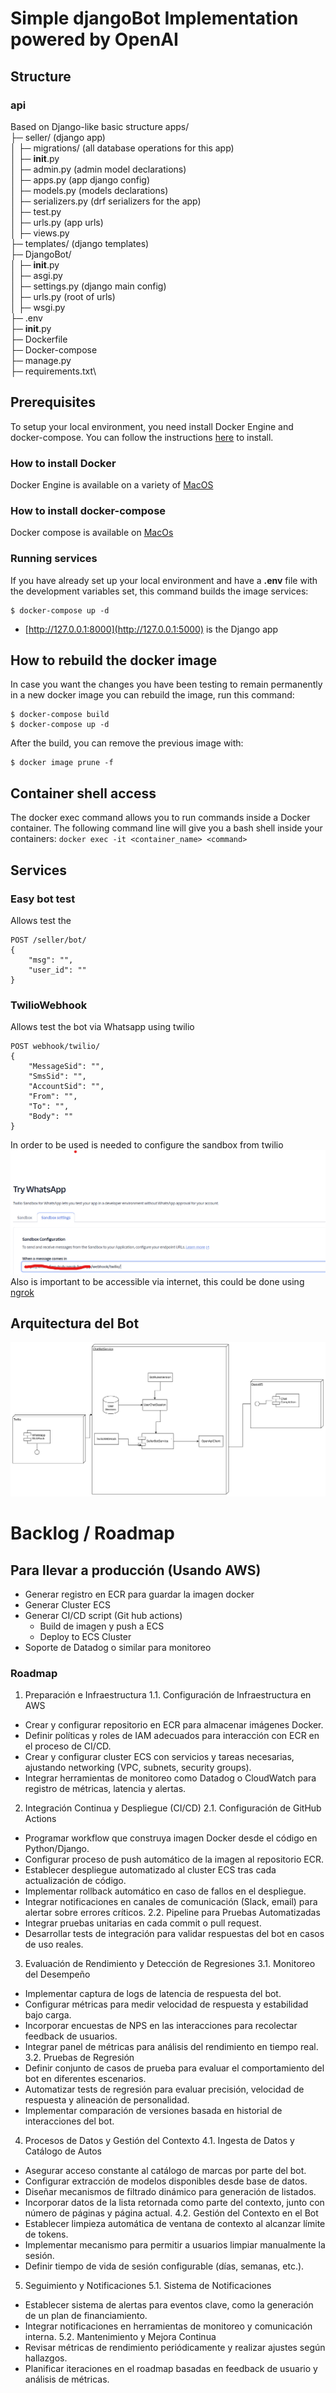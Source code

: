# Simple djangoBot Implementation powered by OpenAI



## Structure

### api
Based on Django-like basic structure
apps/  \
├─ seller/ (django app) \
│  ├─ migrations/ (all database operations for this app)\
│  ├─ __init__.py\
│  ├─ admin.py (admin model declarations)\
│  ├─ apps.py (app django config)\
│  ├─ models.py (models declarations)\
│  ├─ serializers.py (drf serializers for the app)\
│  ├─ test.py\
│  ├─ urls.py (app urls)\
│  ├─ views.py \
├─ templates/ (django templates)\
├─ DjangoBot/\
│  ├─ __init__.py\
│  ├─ asgi.py\
│  ├─ settings.py  (django main config)\
│  ├─ urls.py   (root of urls)\
│  ├─ wsgi.py\
├─ .env\
├─ __init__.py\
├─ Dockerfile\
├─ Docker-compose\
├─ manage.py\
├─ requirements.txt\





## Prerequisites
To setup your local environment, you need install Docker Engine and docker-compose. You can follow the instructions [here](#How-to-install-Docker) to install.

### How to install Docker

Docker Engine is available on a variety of [MacOS](https://docs.docker.com/docker-for-mac/install/)

### How to install docker-compose

Docker compose is available on [MacOs](https://docs.docker.com/compose/install/)


### Running services

If you have already set up your local environment and have a **.env** file with the development variables set, this command builds the image  services:

```shell
$ docker-compose up -d
```
  - [http://127.0.0.1:8000](http://127.0.0.1:5000) is the Django app



## How to rebuild the docker image

In case you want the changes you have been testing to remain permanently in a new docker image you can rebuild the image, run this command:

```shell
$ docker-compose build
$ docker-compose up -d
```

After the build, you can remove the previous image with:

```shell
$ docker image prune -f
```

## Container shell access 

The docker exec command allows you to run commands inside a Docker container. The following command line will give you a bash shell inside your containers: `docker exec -it <container_name> <command>`



## Services

### Easy bot test
Allows test the 

```http
POST /seller/bot/
{
    "msg": "",
    "user_id": ""
}
```


### TwilioWebhook
Allows test the bot via Whatsapp using twilio 

```http
POST webhook/twilio/
{
    "MessageSid": "",
    "SmsSid": "",
    "AccountSid": "",
    "From": "",
    "To": "",
    "Body": ""
}
```
In order to be used is needed to configure the sandbox from twilio
![img.png](src/img2.png)
Also is important to be accessible via internet, this could be done using [ngrok](https://ngrok.com/use-cases/webhook-testing)


## Arquitectura del Bot 
![img.png](src/img.png)

# Backlog / Roadmap
## Para llevar a producción (Usando AWS)
- Generar registro en ECR para guardar la imagen docker
- Generar Cluster ECS
- Generar CI/CD script (Git hub actions)
	- Build de imagen y push a ECS 
	-  Deploy to ECS Cluster
- Soporte de Datadog o similar para monitoreo


### Roadmap
1. Preparación e Infraestructura
1.1. Configuración de Infraestructura en AWS
- Crear y configurar repositorio en ECR para almacenar imágenes Docker.
- Definir políticas y roles de IAM adecuados para interacción con ECR en el proceso de CI/CD.
- Crear y configurar cluster ECS con servicios y tareas necesarias, ajustando networking (VPC, subnets, security groups).
- Integrar herramientas de monitoreo como Datadog o CloudWatch para registro de métricas, latencia y alertas.

2. Integración Continua y Despliegue (CI/CD)
2.1. Configuración de GitHub Actions
- Programar workflow que construya imagen Docker desde el código en Python/Django.
- Configurar proceso de push automático de la imagen al repositorio ECR.
- Establecer despliegue automatizado al cluster ECS tras cada actualización de código.
- Implementar rollback automático en caso de fallos en el despliegue.
- Integrar notificaciones en canales de comunicación (Slack, email) para alertar sobre errores críticos.
2.2. Pipeline para Pruebas Automatizadas
- Integrar pruebas unitarias en cada commit o pull request.
- Desarrollar tests de integración para validar respuestas del bot en casos de uso reales.

3. Evaluación de Rendimiento y Detección de Regresiones
3.1. Monitoreo del Desempeño
- Implementar captura de logs de latencia de respuesta del bot.
- Configurar métricas para medir velocidad de respuesta y estabilidad bajo carga.
- Incorporar encuestas de NPS en las interacciones para recolectar feedback de usuarios.
- Integrar panel de métricas para análisis del rendimiento en tiempo real.
3.2. Pruebas de Regresión
- Definir conjunto de casos de prueba para evaluar el comportamiento del bot en diferentes escenarios.
- Automatizar tests de regresión para evaluar precisión, velocidad de respuesta y alineación de personalidad.
- Implementar comparación de versiones basada en historial de interacciones del bot.

4. Procesos de Datos y Gestión del Contexto
4.1. Ingesta de Datos y Catálogo de Autos
- Asegurar acceso constante al catálogo de marcas por parte del bot.
- Configurar extracción de modelos disponibles desde base de datos.
- Diseñar mecanismos de filtrado dinámico para generación de listados.
- Incorporar datos de la lista retornada como parte del contexto, junto con número de páginas y página actual.
4.2. Gestión del Contexto en el Bot
- Establecer limpieza automática de ventana de contexto al alcanzar límite de tokens.
- Implementar mecanismo para permitir a usuarios limpiar manualmente la sesión.
- Definir tiempo de vida de sesión configurable (días, semanas, etc.).

5. Seguimiento y Notificaciones
5.1. Sistema de Notificaciones
- Establecer sistema de alertas para eventos clave, como la generación de un plan de financiamiento.
- Integrar notificaciones en herramientas de monitoreo y comunicación interna.
5.2. Mantenimiento y Mejora Continua
- Revisar métricas de rendimiento periódicamente y realizar ajustes según hallazgos.
- Planificar iteraciones en el roadmap basadas en feedback de usuario y análisis de métricas.

